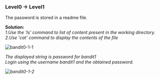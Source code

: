### Level0 -> Level1

The password is stored in a readme file.

<b>Solution:</b></br>
<i>1.Use the 'ls' command to list of content present in the working directory.</i><br/>
<i>2.Use 'cat' command to display the contents of the file</i></br>

![bandit0-1-1](https://user-images.githubusercontent.com/88927842/178049133-b71639c2-f064-438b-ba7e-a690e7010f46.png)



<i>The displayed string is password for bandit1<br/>
Login using the username bandit1 and the obtained password.

![bandit0-1-2](https://user-images.githubusercontent.com/88927842/178049158-ee83d045-f7c8-4022-a772-8c961d966d66.png)



